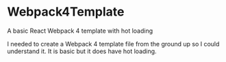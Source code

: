 # Webpack4Template
A basic React Webpack 4 template with hot loading

I needed to create a Webpack 4 template file from the ground up so I could understand it.
It is basic but it does have hot loading.
